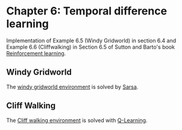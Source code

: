 # Chapter 6: Temporal difference learning

Implementation of Example 6.5 (Windy Gridworld) in section 6.4 and Example 6.6 (Cliffwalking) in Section 6.5 of Sutton and Barto's book [Reinforcement learning](http://incompleteideas.net/book/the-book.html).


## Windy Gridworld

The [windy gridworld environment](https://github.com/c-boe/Reinforcement-learning/blob/main/6%20Temporal%20difference%20learning/gridworld.py) is solved by [Sarsa](https://github.com/c-boe/Reinforcement-learning/blob/main/6%20Temporal%20difference%20learning/SARSA_windy_gw.py).

## Cliff Walking

The [Cliff walking environment](https://github.com/c-boe/Reinforcement-learning/blob/main/6%20Temporal%20difference%20learning/gridworld.py) is solved with [Q-Learning](https://github.com/c-boe/Reinforcement-learning/blob/main/6%20Temporal%20difference%20learning/Q_learning_cliff.py).

